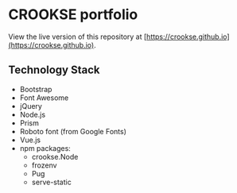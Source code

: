 # CROOKSE portfolio

View the live version of this repository at [https://crookse.github.io](https://crookse.github.io).

## Technology Stack

* Bootstrap
* Font Awesome
* jQuery
* Node.js
* Prism
* Roboto font (from Google Fonts)
* Vue.js
* npm packages:
    * crookse.Node
    * frozenv
    * Pug
    * serve-static
